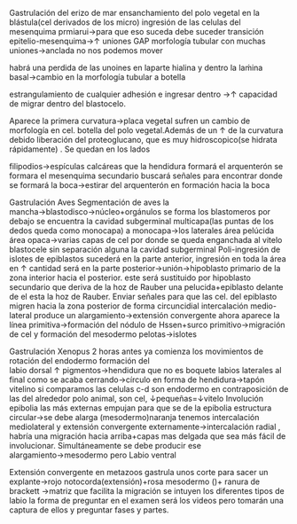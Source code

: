 Gastrulación del erizo de mar
ensanchamiento del polo vegetal en la blástula(cel  derivados de los micro)
ingresión  de las celulas  del mesenquima prmiarui→para que eso suceda debe suceder transición epitelio-mesenquima→↑ uniones GAP morfología tubular con muchas uniones→anclada no nos podemos mover

habrá una perdida de las unoines en laparte hialina y dentro la laḿina basal→cambio en la morfología tubular a botella

estrangulamiento de cualquier  adhesión e ingresar dentro →↑ capacidad de migrar dentro del blastocelo.

Aparece la primera curvatura→placa vegetal sufren un cambio de morfología en cel. botella del polo vegetal.Además de un ↑ de la curvatura debido liberación del proteoglucano, que es muy hidroscopico(se hidrata rápidamente) . Se quedan en los lados

filipodios→espículas  calcáreas que la hendidura formará el arquenterón se formara el mesenquima secundario buscará señales para encontrar donde se formará la boca→estirar del  arquenterón en formación  hacia la boca 

Gastrulación Aves
Segmentación de aves
la mancha→blastodisco→núcleo+orgánulos
se forma los blastomeros por debajo se encuentra la cavidad subgerminal
	multicapa(las puntas de los dedos queda como monocapa) a monocapa→los laterales 
		área pelúcida
		área opaca→varias capas de cel por donde se  queda enganchada al vitelo
		blastocele sin separación alguna la cavidad subgerminal
	Poli-ingresión  de islotes de epiblastos
		sucederá en la parte anterior, ingresión en toda la área en ↑ cantidad será en la parte posterior→unión→hipoblasto primario de la  zona interior hacia el posterior.
			este será sustituido por  hipoblasto  secundario que deriva de la hoz de Rauber
				una pelucida+epiblasto delante  de el esta la hoz de Rauber.
				Enviar señales para que las cel. del epiblasto migren hacia la zona posterior de forma circuncidial 
				intercalación medio-lateral produce un alargamiento→extensión convergente
				ahora aparece la línea primitiva→formación del nódulo de Hssen+surco primitivo→migración de cel y formación del mesodermo
	pelotas→islotes 

Gastrulación Xenopus
	2 horas antes ya comienza los movimientos de rotación del endodermo
		formación del  
			labio dorsal
				↑  pigmentos→hendidura que no es boquete
			labios laterales
				al final como se acaba cerrando→círculo en forma de hendidura→tapón vitelino
					si  comparamos las celulas c-d
						son  endodermo  en contraposición de las  del alrededor polo animal, son cel, ↓pequeñas=↓vitelo
					Involución 
					epibolia
						las más  externas empujan para que se de la epibolia
					estructura circular→se  debe alarga (mesodermo)naranja tenemos intercalación mediolateral y extensión convergente
					externamente→intercalación radial , habría una migración  hacia arriba+capas mas delgada que sea más fácil de involucionar. Simultáneamente se debe producir ese alargamiento→mesodermo pero 
			Labio ventral

Extensión convergente en metazoos
	gastrula unos corte para sacer un explante→rojo notocorda(extensión)+rosa mesodermo ()+
	ranura de brackett →matriz que facilita  la migración 
		se intuyen los diferentes  tipos de  labio
la forma de preguntar en el examen  será los videos pero tomarán una captura de ellos y preguntar fases y partes.